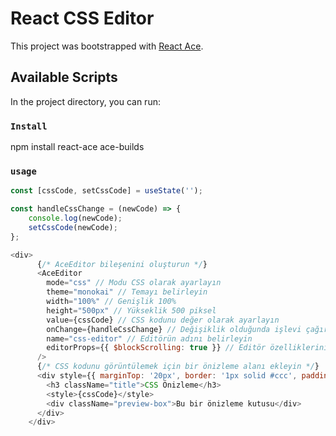 # React CSS Editor

This project was bootstrapped with [React Ace](https://github.com/securingsincity/react-ace).

## Available Scripts

In the project directory, you can run:

### `Install`

npm install react-ace ace-builds

### `usage`

```javascript
const [cssCode, setCssCode] = useState('');

const handleCssChange = (newCode) => {
    console.log(newCode);
    setCssCode(newCode);
};
```

```javascript
<div>
      {/* AceEditor bileşenini oluşturun */}
      <AceEditor
        mode="css" // Modu CSS olarak ayarlayın
        theme="monokai" // Temayı belirleyin
        width="100%" // Genişlik 100%
        height="500px" // Yükseklik 500 piksel
        value={cssCode} // CSS kodunu değer olarak ayarlayın
        onChange={handleCssChange} // Değişiklik olduğunda işlevi çağırın
        name="css-editor" // Editörün adını belirleyin
        editorProps={{ $blockScrolling: true }} // Editör özelliklerini ayarlayın
      />
      {/* CSS kodunu görüntülemek için bir önizleme alanı ekleyin */}
      <div style={{ marginTop: '20px', border: '1px solid #ccc', padding: '10px' }}>
        <h3 className="title">CSS Önizleme</h3>
        <style>{cssCode}</style>
        <div className="preview-box">Bu bir önizleme kutusu</div>
      </div>
    </div>
```